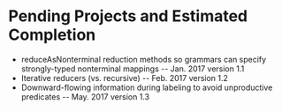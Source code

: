 # Pending Projects and Estimated Completion
* reduceAsNonterminal reduction methods so grammars can specify strongly-typed nonterminal mappings -- Jan. 2017 version 1.1
* Iterative reducers (vs. recursive) -- Feb. 2017 version 1.2
* Downward-flowing information during labeling to avoid unproductive predicates -- May. 2017 version 1.3
